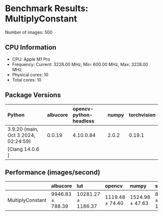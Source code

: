 # Benchmark Results: MultiplyConstant

Number of images: 500

## CPU Information

- CPU: Apple M1 Pro
- Frequency: Current: 3228.00 MHz, Min: 600.00 MHz, Max: 3228.00 MHz
- Physical cores: 10
- Total cores: 10

## Package Versions

| Python                                | albucore   | opencv-python-headless   | numpy   | torchvision   |
|:--------------------------------------|:-----------|:-------------------------|:--------|:--------------|
| 3.9.20 (main, Oct  3 2024, 02:24:59)  | 0.0.19     | 4.10.0.84                | 2.0.2   | 0.19.1        |
| [Clang 14.0.6 ]                       |            |                          |         |               |

## Performance (images/second)

|                  | albucore         | lut                | opencv          | numpy           | simsimd           |
|:-----------------|:-----------------|:-------------------|:----------------|:----------------|:------------------|
| MultiplyConstant | 9946.83 ± 788.39 | 10281.27 ± 1186.37 | 1119.48 ± 74.40 | 1524.98 ± 47.63 | 8709.85 ± 1725.38 |
